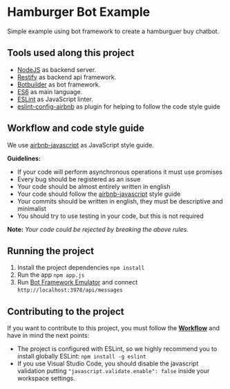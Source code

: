 # Hamburger Bot Example
Simple example using bot framework to create a hamburguer buy chatbot.

## Tools used along this project
* [NodeJS](https://nodejs.org) as backend server.
* [Restify](http://restify.com/) as backend api framework.
* [Botbuilder](https://github.com/Microsoft/BotBuilder) as bot framework.
* [ES6](http://es6-features.org) as main language.
* [ESLint](http://eslint.org) as JavaScript linter.
* [eslint-config-airbnb](https://github.com/airbnb/javascript/tree/master/packages/eslint-config-airbnb) as plugin for helping to follow the code style guide

## Workflow and code style guide
We use [airbnb-javascript](https://github.com/airbnb/javascript) as JavaScript style guide.

**Guidelines:**

* If your code will perform asynchronous operations it must use promises
* Every bug should be registered as an issue
* Your code should be almost entirely written in english
* Your code should follow the [airbnb-javascript](https://github.com/airbnb/javascript) style guide
* Your commits should be written in english, they must be descriptive and minimalist
* You should try to use testing in your code, but this is not required

**Note:** _Your code could be rejected by breaking the above rules._

## Running the project
1. Install the project dependencies ```npm install```
2. Run the app ```npm app.js```
3. Run [Bot Framework Emulator](https://emulator.botframework.com/)  and connect ```http://localhost:3978/api/messages```

## Contributing to the project
If you want to contribute to this project, you must follow the [**Workflow**](#workflow-and-code-style-guide) and have in mind the next points:
* The project is configured with ESLint, so we highly recommend you to install globally ESLint: ```npm install -g eslint```
* If you use Visual Studio Code, you should disable the javascript validation putting ```"javascript.validate.enable": false``` inside your workspace settings.


